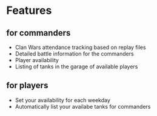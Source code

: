 Features
==========

## for commanders
* Clan Wars attendance tracking based on replay files
* Detailed battle information for the commanders
* Player availability
* Listing of tanks in the garage of available players

## for players
* Set your availability for each weekday
* Automatically list your availabe tanks for commanders
